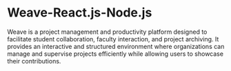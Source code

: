 # Weave-React.js-Node.js
Weave is a project management and productivity platform designed to facilitate student collaboration, faculty interaction, and project archiving. It provides an interactive and structured environment where organizations can manage and supervise projects efficiently while allowing users to showcase their contributions.
